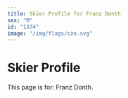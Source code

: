 ```yaml
---
title: Skier Profile for Franz Donth
sex: "M"
id: "1374"
image: "/img/flags/cze.svg" 
---
```


# Skier Profile

This page is for: Franz Donth.
    